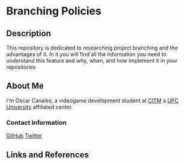 # Branching Policies

## Description

This repository is dedicated to researching project branching and the advantages of it.
In it you will find all the information you need to understand this feature and why, when, and how implement it in your repositories

## About Me
I'm Òscar Canales, a videogame development student at [CITM](https://www.citm.upc.edu/) a [UPC University](https://www.upc.edu/ca) affiliated center.

### Contact Information
[GitHub](https://github.com/Osvak)
[Twitter](https://twitter.com/CEOscar_)

## Links and References
